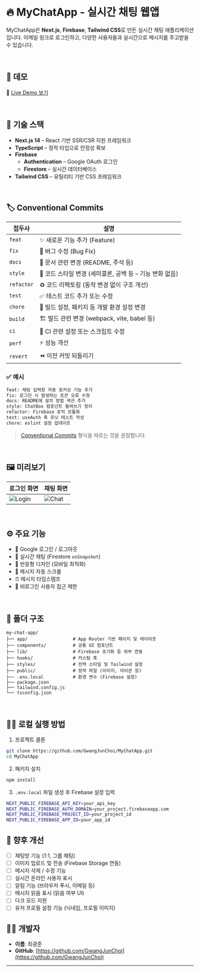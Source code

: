 # 🔥 MyChatApp - 실시간 채팅 웹앱

MyChatApp은 **Next.js**, **Firebase**, **Tailwind CSS**로 만든 실시간 채팅 애플리케이션입니다.
이메일 링크로 로그인하고, 다양한 사용자들과 실시간으로 메시지를 주고받을 수 있습니다.

<br/>

## 🚀 데모

🔗 [Live Demo 보기](https://your-app.vercel.app)

<br/>

## 🧪 기술 스택

- **Next.js 14** – React 기반 SSR/CSR 지원 프레임워크
- **TypeScript** – 정적 타입으로 안정성 확보
- **Firebase**
  - **Authentication** – Google OAuth 로그인
  - **Firestore** – 실시간 데이터베이스
- **Tailwind CSS** – 유틸리티 기반 CSS 프레임워크

<br/>

## 🏷️ Conventional Commits

| 접두사      | 설명                                                |
|-------------|-----------------------------------------------------|
| `feat`      | ✨ 새로운 기능 추가 (Feature)                        |
| `fix`       | 🐛 버그 수정 (Bug Fix)                              |
| `docs`      | 📝 문서 관련 변경 (README, 주석 등)                 |
| `style`     | 💄 코드 스타일 변경 (세미콜론, 공백 등 – 기능 변화 없음) |
| `refactor`  | ♻️ 코드 리팩토링 (동작 변경 없이 구조 개선)          |
| `test`      | ✅ 테스트 코드 추가 또는 수정                        |
| `chore`     | 🔧 빌드 설정, 패키지 등 개발 환경 설정 변경         |
| `build`     | 🏗️ 빌드 관련 변경 (webpack, vite, babel 등)         |
| `ci`        | 👷 CI 관련 설정 또는 스크립트 수정                   |
| `perf`      | ⚡ 성능 개선                                         |
| `revert`    | ⏪ 이전 커밋 되돌리기                                |

### ✅ 예시

```bash
feat: 채팅 입력창 자동 포커싱 기능 추가
fix: 로그인 시 발생하는 토큰 오류 수정
docs: README에 설치 방법 섹션 추가
style: ChatBox 컴포넌트 들여쓰기 정리
refactor: Firebase 로직 모듈화
test: useAuth 훅 유닛 테스트 작성
chore: eslint 설정 업데이트
```
> [Conventional Commits](https://www.conventionalcommits.org/) 형식을 따르는 것을 권장합니다.

<br/>

## 🖼️ 미리보기

| 로그인 화면 | 채팅 화면 |
|-------------|-----------|
| ![Login](./public/screenshots/login.png) | ![Chat](./public/screenshots/chat.png) |

<br/>

## ⚙️ 주요 기능

- 🔐 Google 로그인 / 로그아웃
- 💬 실시간 채팅 (Firestore `onSnapshot`)
- 📱 반응형 디자인 (모바일 최적화)
- 🔄 메시지 자동 스크롤
- ⏰ 메시지 타임스탬프
- 🚫 비로그인 사용자 접근 제한

<br/>

## 📁 폴더 구조
```
my-chat-app/
├── app/                 # App Router 기반 페이지 및 레이아웃
├── components/          # 공통 UI 컴포넌트
├── lib/                 # Firebase 초기화 등 외부 연동
├── hooks/               # 커스텀 훅
├── styles/              # 전역 스타일 및 Tailwind 설정
├── public/              # 정적 파일 (이미지, 아이콘 등)
├── .env.local           # 환경 변수 (Firebase 설정)
├── package.json
├── tailwind.config.js
└── tsconfig.json
```


<br/>

## 🧑‍💻 로컬 실행 방법

1. 프로젝트 클론

```bash
git clone https://github.com/GwangJunChoi/MyChatApp.git
cd MyChatApp
```
2. 패키지 설치
```bash
npm install
```

3.   `.env.local` 파일 생성 후 Firebase 설정 입력
```bash
NEXT_PUBLIC_FIREBASE_API_KEY=your_api_key
NEXT_PUBLIC_FIREBASE_AUTH_DOMAIN=your_project.firebaseapp.com
NEXT_PUBLIC_FIREBASE_PROJECT_ID=your_project_id
NEXT_PUBLIC_FIREBASE_APP_ID=your_app_id
```

## 🌱 향후 개선

- [ ] 채팅방 기능 (1:1, 그룹 채팅)
- [ ] 이미지 업로드 및 전송 (Firebase Storage 연동)
- [ ] 메시지 삭제 / 수정 기능
- [ ] 실시간 온라인 사용자 표시
- [ ] 알림 기능 (브라우저 푸시, 이메일 등)
- [ ] 메시지 읽음 표시 (읽음 여부 UI)
- [ ] 다크 모드 지원
- [ ] 유저 프로필 설정 기능 (닉네임, 프로필 이미지)

## 🙋‍♂️ 개발자

- **이름**: 최광준
- **GitHub**: [https://github.com/GwangJunChoi](https://github.com/GwangJunChoi)
---
